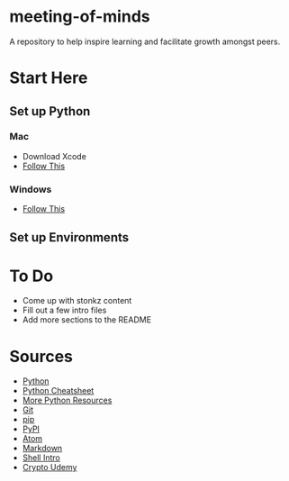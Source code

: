 # meeting-of-minds
A repository to help inspire learning and facilitate growth amongst peers.

# Start Here
## Set up Python
### Mac
- Download Xcode
- [Follow This]()
### Windows
- [Follow This](https://docs.microsoft.com/en-us/windows/python/beginners)
## Set up Environments

# To Do
- Come up with stonkz content
- Fill out a few intro files
- Add more sections to the README

# Sources
- [Python](https://www.python.org/)
- [Python Cheatsheet](https://github.com/gto76/python-cheatsheet)
- [More Python Resources](https://github.com/stephenh67/python-resources-2019)
- [Git](https://git-scm.com/)
- [pip](https://pypi.org/project/pip/)
- [PyPI](https://pypi.org/)
- [Atom](https://atom.io/)
- [Markdown](https://guides.github.com/pdfs/markdown-cheatsheet-online.pdf)
- [Shell Intro](https://www2.karlin.mff.cuni.cz/~hron/NMNV532/ShellIntro.pdf)
- [Crypto Udemy](https://www.udemy.com/course/coinmarketcap/learn/lecture/10519996#overview)
